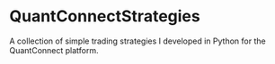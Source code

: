 # QuantConnectStrategies

A collection of simple trading strategies I developed in Python for the QuantConnect platform.
